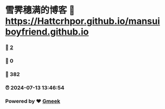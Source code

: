 # 雪霁穗满的博客 :link: https://Hattcrhpor.github.io/mansuiboyfriend.github.io 
### :page_facing_up: [2](https://Hattcrhpor.github.io/mansuiboyfriend.github.io/tag.html) 
### :speech_balloon: 0 
### :hibiscus: 382 
### :alarm_clock: 2024-07-13 13:46:54 
### Powered by :heart: [Gmeek](https://github.com/Meekdai/Gmeek)
